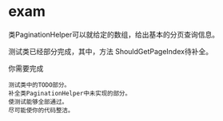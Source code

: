 # exam
类PaginationHelper可以就给定的数组，给出基本的分页查询信息。

测试类已经部分完成，其中，方法 ShouldGetPageIndex待补全。

你需要完成

    测试类中的TODO部分。
    补全类PaginationHelper中未实现的部分。
    使测试能够全部通过。
    尽可能使你的代码整洁。
